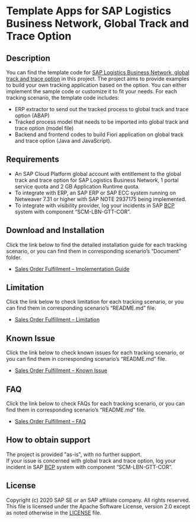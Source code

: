 # Template Apps for SAP Logistics Business Network, Global Track and Trace Option

## Description
You can find the template code for [SAP Logistics Business Network, global track and trace option]( https://help.sap.com/viewer/product/SAP_LBN_GTT_OPTION/LBN/en-US?task=discover_task) in this project. The project aims to provide examples to build your own tracking application based on the option. You can either implement the sample code or customize it to fit your needs. For each tracking scenario, the template code includes: 
* ERP extractor to send out the tracked process to global track and trace option (ABAP) 
* Tracked process model that needs to be imported into global track and trace option (model file) 
* Backend and frontend codes to build Fiori application on global track and trace option (Java and JavaScript). 

## Requirements
* An SAP Cloud Platform global account with entitlement to the global track and trace option for SAP Logistics Business Network, 1 portal service quota and 2 GB Application Runtime quota. 
* To integrate with ERP, an SAP ERP or SAP ECC system running on Netweaver 7.31 or higher with SAP NOTE 2937175 being implemented. 
* To integrate with visibility provider, log your incidents in SAP [BCP]( https://support.wdf.sap.corp/) system with component “SCM-LBN-GTT-COR”. 

## Download and Installation
Click the link below to find the detailed installation guide for each tracking scenario, or you can find them in corresponding scenario’s “Document” folder.
* [Sales Order Fulfillment – Implementation Guide](https://github.com/SAP-samples/logistics-business-network-gtt-samples/blob/master/lbn-gtt-sof-sample/Documents/01_Implementation%20Guide%20-%20SOF.pdf)

## Limitation
Click the link below to check limitation for each tracking scenario, or you can find them in corresponding scenario’s “README.md” file.
* [Sales Order Fulfillment – Limitation](https://github.com/SAP-samples/logistics-business-network-gtt-samples/blob/master/lbn-gtt-sof-sample/README.md#limitation)

## Known Issue
Click the link below to check known issues for each tracking scenario, or you can find them in corresponding scenario’s “README.md” file.
* [Sales Order Fulfillment – Known Issue](https://github.com/SAP-samples/logistics-business-network-gtt-samples/blob/master/lbn-gtt-sof-sample/README.md#knownissue)

## FAQ
Click the link below to check FAQs for each tracking scenario, or you can find them in corresponding scenario’s “README.md” file.
* [Sales Order Fulfillment – FAQ](https://github.com/SAP-samples/logistics-business-network-gtt-samples/blob/master/lbn-gtt-sof-sample/README.md#faqs)

## How to obtain support
The project is provided "as-is", with no further support. </br>
If your issue is concerned with global track and trace option, log your incident in SAP [BCP]( https://support.wdf.sap.corp/) system with component “SCM-LBN-GTT-COR”. 

## License
Copyright (c) 2020 SAP SE or an SAP affiliate company. All rights reserved. This file is licensed under the Apache Software License, version 2.0 except as noted otherwise in the [LICENSE](LICENSE) file.   
